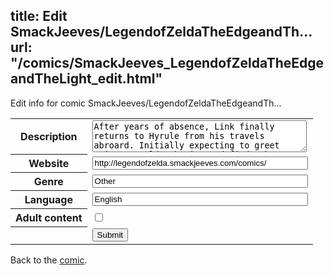 title: Edit SmackJeeves/LegendofZeldaTheEdgeandTh...
url: "/comics/SmackJeeves_LegendofZeldaTheEdgeandTheLight_edit.html"
---
Edit info for comic SmackJeeves/LegendofZeldaTheEdgeandTh...

<form name="comic" action="http://gaepostmail.appspot.com/comic/" method="post">
<table class="comicinfo">
<tr>
<th>Description</th><td><textarea name="description" cols="40" rows="3">After years of absence, Link finally returns to Hyrule from his travels abroard. Initially expecting to greet Princess Zelda, he instead finds the kingdom in decline, plagued by all kinds of trouble. Just what is causing these problems, and does it have anything to do with why Link left in the first place? NB: This story is now finished, at 11 chapters and 312 pages! Thanks to everyone who read it. For those who want to know what I'm doing next, please check my DeviantArt account (http://queeniechan.deviantart.com/)</textarea></td>
</tr>
<tr>
<th>Website</th><td><input type="text" name="url" value="http://legendofzelda.smackjeeves.com/comics/" size="40"/></td>
</tr>
<tr>
<th>Genre</th><td><input type="text" name="genre" value="Other" size="40"/></td>
</tr>
<tr>
<th>Language</th><td><input type="text" name="language" value="English" size="40"/></td>
</tr>
<tr>
<th>Adult content</th><td><input type="checkbox" name="adult" value="adult" /></td>
</tr>
<tr>
<th></th><td>
<input type="hidden" name="comic" value="SmackJeeves_LegendofZeldaTheEdgeandTheLight" />
<input type="submit" name="submit" value="Submit" />
</td>
</tr>
</table>
</form>

Back to the [comic](SmackJeeves_LegendofZeldaTheEdgeandTheLight.html).

